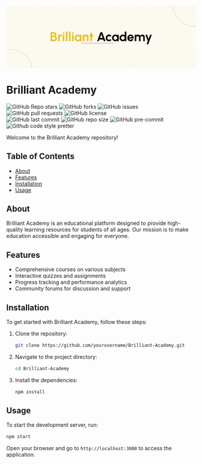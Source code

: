 ![Brilliant Academy Banner Image](/src/BrilliantAcademy.png)

# Brilliant Academy

![GitHub Repo stars](https://img.shields.io/github/stars/DolenDeori/Brilliant-Academy?style=social)
![GitHub forks](https://img.shields.io/github/forks/DolenDeori/Brilliant-Academy?style=social)
![GitHub issues](https://img.shields.io/github/issues/DolenDeori/Brilliant-Academy)
![GitHub pull requests](https://img.shields.io/github/issues-pr/DolenDeori/Brilliant-Academy)
![GitHub license](https://img.shields.io/github/license/DolenDeori/Brilliant-Academy)
<br>
![GitHub last commit](https://img.shields.io/github/last-commit/DolenDeori/Brilliant-Academy)
![GitHub repo size](https://img.shields.io/github/repo-size/DolenDeori/Brilliant-Academy.svg?label=Repo%20size)
![GitHub pre-commit](https://img.shields.io/badge/pre--commit-enabled-brightgreen?logo=pre-commit&logoColor=white)
![Github code style pretter](https://img.shields.io/badge/code%20style-prettier-ff69b4.svg?)


Welcome to the Brilliant Academy repository!

## Table of Contents

- [About](#about)
- [Features](#features)
- [Installation](#installation)
- [Usage](#usage)

## About

Brilliant Academy is an educational platform designed to provide high-quality learning resources for students of all ages. Our mission is to make education accessible and engaging for everyone.

## Features

- Comprehensive courses on various subjects
- Interactive quizzes and assignments
- Progress tracking and performance analytics
- Community forums for discussion and support

## Installation

To get started with Brilliant Academy, follow these steps:

1. Clone the repository:
   ```bash
   git clone https://github.com/yourusername/Brilliant-Academy.git
   ```
2. Navigate to the project directory:
   ```bash
   cd Brilliant-Academy
   ```
3. Install the dependencies:
   ```bash
   npm install
   ```

## Usage

To start the development server, run:

```bash
npm start
```

Open your browser and go to `http://localhost:3000` to access the application.
